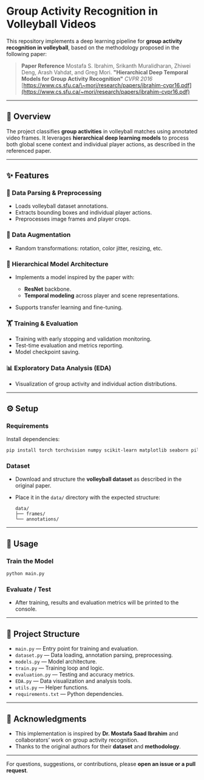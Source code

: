 # Group Activity Recognition in Volleyball Videos

This repository implements a deep learning pipeline for **group activity recognition in volleyball**, based on the methodology proposed in the following paper:

> **Paper Reference**
> Mostafa S. Ibrahim, Srikanth Muralidharan, Zhiwei Deng, Arash Vahdat, and Greg Mori.
> **"Hierarchical Deep Temporal Models for Group Activity Recognition"**
> *CVPR 2016*
> [https://www.cs.sfu.ca/\~mori/research/papers/ibrahim-cvpr16.pdf](https://www.cs.sfu.ca/~mori/research/papers/ibrahim-cvpr16.pdf)

---

## 📌 Overview

The project classifies **group activities** in volleyball matches using annotated video frames. It leverages **hierarchical deep learning models** to process both global scene context and individual player actions, as described in the referenced paper.

---

## ✨ Features

### 🔄 Data Parsing & Preprocessing

* Loads volleyball dataset annotations.
* Extracts bounding boxes and individual player actions.
* Preprocesses image frames and player crops.

### 🧪 Data Augmentation

* Random transformations: rotation, color jitter, resizing, etc.

### 🧠 Hierarchical Model Architecture

* Implements a model inspired by the paper with:

  * **ResNet** backbone.
  * **Temporal modeling** across player and scene representations.
* Supports transfer learning and fine-tuning.

### 🏋️ Training & Evaluation

* Training with early stopping and validation monitoring.
* Test-time evaluation and metrics reporting.
* Model checkpoint saving.

### 📊 Exploratory Data Analysis (EDA)

* Visualization of group activity and individual action distributions.

---

## ⚙️ Setup

### Requirements

Install dependencies:

```bash
pip install torch torchvision numpy scikit-learn matplotlib seaborn pillow opencv-python
```

### Dataset

* Download and structure the **volleyball dataset** as described in the original paper.
* Place it in the `data/` directory with the expected structure:

  ```
  data/
  ├── frames/
  └── annotations/
  ```

---

## 🚀 Usage

### Train the Model

```bash
python main.py
```

### Evaluate / Test

* After training, results and evaluation metrics will be printed to the console.

---

## 📁 Project Structure

* `main.py` — Entry point for training and evaluation.
* `dataset.py` — Data loading, annotation parsing, preprocessing.
* `models.py` — Model architecture.
* `train.py` — Training loop and logic.
* `evaluation.py` — Testing and accuracy metrics.
* `EDA.py` — Data visualization and analysis tools.
* `utils.py` — Helper functions.
* `requirements.txt` — Python dependencies.

---

## 🙏 Acknowledgments

* This implementation is inspired by **Dr. Mostafa Saad Ibrahim** and collaborators’ work on group activity recognition.
* Thanks to the original authors for their **dataset** and **methodology**.

---

For questions, suggestions, or contributions, please **open an issue or a pull request**.
